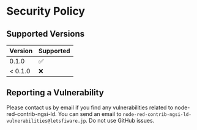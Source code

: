 # Security Policy

## Supported Versions

| Version | Supported          |
| ------- | ------------------ |
| 0.1.0   | :white_check_mark: |
| < 0.1.0 | :x:                |

## Reporting a Vulnerability

Please contact us by email if you find any vulnerabilities related to node-red-contrib-ngsi-ld.
You can send an email to `node-red-contrib-ngsi-ld-vulnerabilities@letsfiware.jp`. Do not use GitHub issues.
